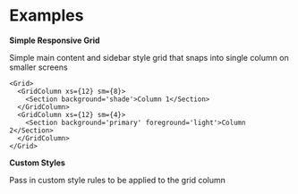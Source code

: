 # Examples

**Simple Responsive Grid**

Simple main content and sidebar style grid that snaps into single column on smaller screens

```
<Grid>
  <GridColumn xs={12} sm={8}>
    <Section background='shade'>Column 1</Section>
  </GridColumn>
  <GridColumn xs={12} sm={4}>
    <Section background='primary' foreground='light'>Column 2</Section>
  </GridColumn>
</Grid>
```

**Custom Styles**

Pass in custom style rules to be applied to the grid column
